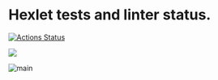 # Hexlet tests and linter status.

[![Actions Status](https://github.com/kim-andrew-v/python-project-lvl1/workflows/hexlet-check/badge.svg)](https://github.com/kim-andrew-v/python-project-lvl1/actions)

<a href="https://codeclimate.com/github/kim-andrew-v/python-project-lvl1/maintainability"><img src="https://api.codeclimate.com/v1/badges/9370e80ed4910645051f/maintainability" /></a>

![main](https://github.com/kim-andrew-v/python-project-lvl1/actions/workflows/linters.yml/badge.svg?branch=main)